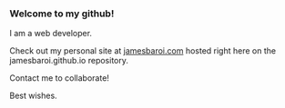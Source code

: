 ### Welcome to my github!

I am a web developer.

Check out my personal site at [jamesbaroi.com](https://www.jamesbaroi.com) hosted right here on the jamesbaroi.github.io repository.

Contact me to collaborate!

Best wishes.
<!--
**jamesbaroi/jamesbaroi** is a ✨ _special_ ✨ repository because its `README.md` (this file) appears on your GitHub profile.

Here are some ideas to get you started:

- 🔭 I’m currently working on ...
- 🌱 I’m currently learning ...
- 👯 I’m looking to collaborate on ...
- 🤔 I’m looking for help with ...
- 💬 Ask me about ...
- 📫 How to reach me: ...
- 😄 Pronouns: ...
- ⚡ Fun fact: ...
-->
